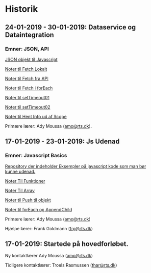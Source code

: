 # **Historik**

## 24-01-2019 - 30-01-2019: Dataservice og Dataintegration

### **Emner: JSON, API**

[JSON objekt til Javascript](https://github.com/Mikkelmbk/noter-alting/blob/master/mdnoter/ParseJsonTilJavascript.md)

[Noter til Fetch Lokalt](https://github.com/Mikkelmbk/noter-alting/blob/master/mdnoter/fetch_lokalt.md)

[Noter til Fetch fra API](https://github.com/Mikkelmbk/noter-alting/blob/master/mdnoter/fetch_fra_API.md)

[Noter til Fetch i forEach](https://github.com/Mikkelmbk/noter-alting/blob/master/mdnoter/fetch_i_forEach.md)

[Noter til setTimeout01](https://github.com/Mikkelmbk/noter-alting/blob/master/mdnoter/setTimeout01.md)

[Noter til setTimeout02](https://github.com/Mikkelmbk/noter-alting/blob/master/mdnoter/setTimeout02.md)

[Noter til Hent Info ud af Scope](https://github.com/Mikkelmbk/noter-alting/blob/master/mdnoter/hent_information_ud_af_scope.md)






Primære lærer: Ady Moussa (amo@rts.dk).

## 17-01-2019 - 23-01-2019: Js Udenad

### **Emner: Javascript Basics**

[Repository der indeholder Eksempler på javascript kode som man bør kunne udenad.](https://github.com/rts-cmk/js-udenad-wuhf01)

[Noter Til Funktioner](https://github.com/Mikkelmbk/noter-alting/blob/master/mdnoter/Funktioner_test.md)

[Noter Til Array](https://github.com/Mikkelmbk/noter-alting/blob/master/mdnoter/Array_test.md)

[Noter til Push til objekt](https://github.com/Mikkelmbk/noter-alting/blob/master/mdnoter/PushTilObjekt.md)

[Noter til forEach og AppendChild](https://github.com/Mikkelmbk/noter-alting/blob/master/mdnoter/forEachAppendChild.md)

Primære lærer: Ady Moussa (amo@rts.dk)

Hjælpe lærer: Frank Goldmann (frg@rts.dk)


## 17-01-2019: Startede på hovedforløbet.

Ny kontaktlærer Ady Moussa (amo@rts.dk)

Tidligere kontaktlærer: Troels Rasmussen (thar@rts.dk)

